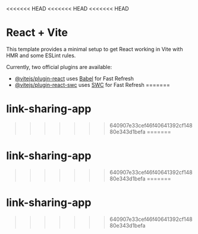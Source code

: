 <<<<<<< HEAD
<<<<<<< HEAD
<<<<<<< HEAD
# React + Vite

This template provides a minimal setup to get React working in Vite with HMR and some ESLint rules.

Currently, two official plugins are available:

- [@vitejs/plugin-react](https://github.com/vitejs/vite-plugin-react/blob/main/packages/plugin-react/README.md) uses [Babel](https://babeljs.io/) for Fast Refresh
- [@vitejs/plugin-react-swc](https://github.com/vitejs/vite-plugin-react-swc) uses [SWC](https://swc.rs/) for Fast Refresh
=======
# link-sharing-app
>>>>>>> 640907e33cef46f40641392cf14880e343d1befa
=======
# link-sharing-app
>>>>>>> 640907e33cef46f40641392cf14880e343d1befa
=======
# link-sharing-app
>>>>>>> 640907e33cef46f40641392cf14880e343d1befa

